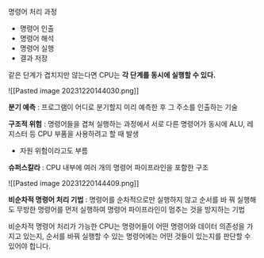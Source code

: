 명령어 처리 과정
- 명령어 인출
- 명령어 해석
- 명령어 실행
- 결과 저장

같은 단계가 겹치지만 않는다면 CPU는 **각 단계를 동시에 실행할 수 있다.**

![[Pasted image 20231220144030.png]]

**분기 예측** : 프로그램이 어디로 분기할지 미리 예측한 후 그 주소를 인출하는 기술

**구조적 위험** : 명령어들을 겹쳐 실행하는 과정에서 서로 다른 명령어가 동시에 ALU, 레지스터 등 CPU 부품을 사용하려고 할 때 발생
- 자원 위험이라고도 부름

**슈퍼스칼라** : CPU 내부에 여러 개의 명령어 파이프라인을 포함한 구조

![[Pasted image 20231220144409.png]]

**비순차적 명령어 처리 기법** : 명령어를 순차적으로만 실행하지 않고 순서를 바 꿔 실행해도 무방한 명령어를 먼저 실행하여 명령어 파이프라인이 멈추는 것을 방지하는 기법

비순차적 명령어 처리가 가능한 CPU는 명령어들이 어떤 명령어와 데이터 의존성을 가지고 있는지, 순서를 바꿔 실행할 수 있는 명령어에는 어떤 것들이 있는지를 판단할 수 있어야 합니다.